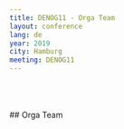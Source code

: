 ```yaml
---
title: DENOG11 - Orga Team
layout: conference
lang: de
year: 2019
city: Hamburg
meeting: DENOG11
---
```


<br>
<br>
<br>
## Orga Team
<br>
<br>

